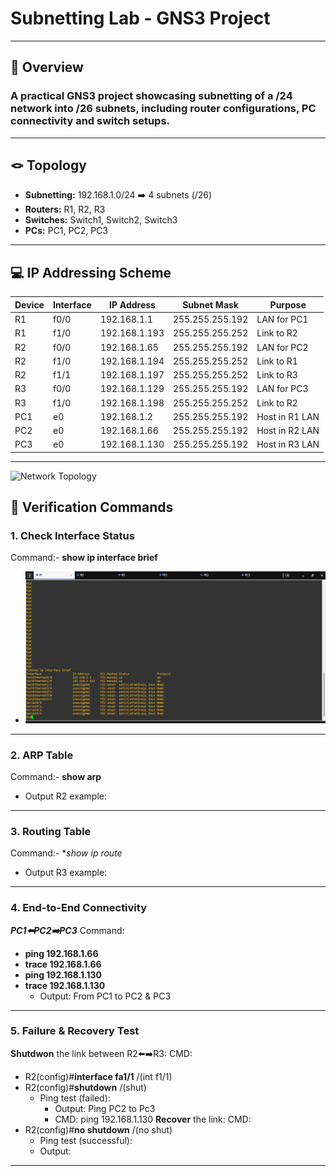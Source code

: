 # Subnetting Lab - GNS3 Project
--------------
## 📌 Overview
### A practical GNS3 project showcasing subnetting of a /24 network into /26 subnets, including router configurations, PC connectivity and switch setups.
---
## 🪢 Topology
- **Subnetting:** 192.168.1.0/24 ➡️ 4 subnets (/26)
- **Routers:** R1, R2, R3
- **Switches:** Switch1, Switch2, Switch3
- **PCs:** PC1, PC2, PC3
---

## 💻 IP Addressing Scheme

| Device | Interface |     IP Address     |   Subnet Mask   |     Purpose     |
|--------| --------- | ------------------ | --------------- | --------------- |
|   R1   |    f0/0   |   192.168.1.1      | 255.255.255.192 |   LAN for PC1   |
|   R1   |    f1/0   |   192.168.1.193    | 255.255.255.252 |   Link to R2    |
|   R2   |    f0/0   |   192.168.1.65     | 255.255.255.192 |   LAN for PC2   |
|   R2   |    f1/0   |   192.168.1.194    | 255.255.255.252 |   Link to R1    |
|   R2   |    f1/1   |   192.168.1.197    | 255.255.255.252 |   Link to R3    |
|   R3   |    f0/0   |   192.168.1.129    | 255.255.255.192 |   LAN for PC3   |
|   R3   |    f1/0   |   192.168.1.198    | 255.255.255.252 |   Link to R2    |
|   PC1  |    e0     |   192.168.1.2      | 255.255.255.192 |  Host in R1 LAN |
|   PC2  |    e0     |   192.168.1.66     | 255.255.255.192 |  Host in R2 LAN |
|   PC3  |    e0     |   192.168.1.130    | 255.255.255.192 |  Host in R3 LAN |

---
![Network Topology](./Screenshots/screenshot%202025-09-16%20193617.png)

## 🔎 Verification Commands
### 1. Check Interface Status
Command:- **show ip interface brief**
- ![Output R1 example](Lab-2/screenshots/Screenshot%202025-09-16%20194315.png)


----
### 2. ARP Table
Command:- **show arp**
- Output R2 example:

---
### 3. Routing Table
Command:- **show ip route*
- Output R3 example:

 ---

 ### 4. End-to-End Connectivity
 ***PC1⬅️PC2➡️PC3***
Command:
- **ping 192.168.1.66**
- **trace 192.168.1.66**
- **ping 192.168.1.130**
- **trace 192.168.1.130**
  - Output: From PC1 to PC2 & PC3

---
### 5. Failure & Recovery Test
**Shutdwon** the link between R2⬅️➡️R3:
CMD:
- R2(config)#**interface fa1/1** /(int f1/1)
- R2(config)#**shutdown** /(shut)
  - Ping test (failed):
     - Output: Ping PC2 to Pc3
     - CMD: ping 192.168.1.130
**Recover** the link:
CMD:
- R2(config)#**no shutdown** /(no shut)
  - Ping test (successful):
  - Output:

---
